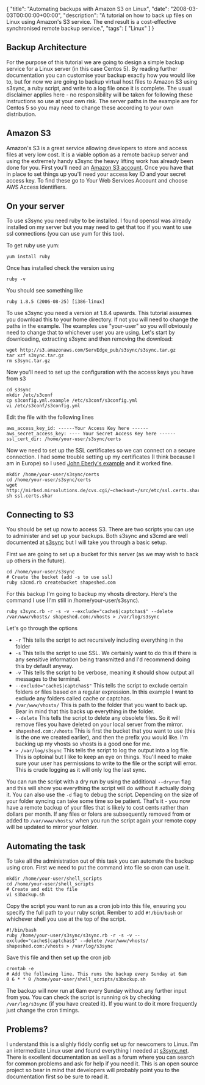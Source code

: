 {
  "title": "Automating backups with Amazon S3 on Linux",
  "date": "2008-03-03T00:00:00+00:00",
  "description": "A tutorial on how to back up files on Linux using Amazon's S3 service. The end result is a cost-effective synchronised remote backup service.",
  "tags": [
    "Linux"
  ]
}

## Backup Architecture

For the purpose of this tutorial we are going to design a simple backup service for a Linux server (in this case Centos 5). By reading further documentation you can customise your backup exactly how you would like to, but for now we are going to backup virtual host files to Amazon S3 using s3sync, a ruby script, and write to a log file once it is complete. The usual disclaimer applies here - no responsibility will be taken for following these instructions so use at your own risk. The server paths in the example are for Centos 5 so you may need to change these according to your own distribution. 

## Amazon S3

Amazon's S3 is a great service allowing developers to store and access files at very low cost. It is a viable option as a remote backup server and using the extremely handy s3sync the heavy lifting work has already been done for you. First you'll need an <a href="http://aws.amazon.com/s3">Amazon S3 account</a>. Once you have that in place to set things up you'll need your access key ID and your secret access key. To find these go to Your Web Services Account and choose AWS Access Identifiers.

## On your server

To use s3sync you need ruby to be installed. I found openssl was already installed on my server but you may need to get that too if you want to use ssl connections (you can use yum for this too). 

To get ruby use yum:

    yum install ruby

Once has installed check the version using

    ruby -v

You should see something like

    ruby 1.8.5 (2006-08-25) [i386-linux]

To use s3sync you need a version at 1.8.4 upwards. This tutorial assumes you download this to your home directory. If not you will need to change the paths in the example. The examples use "your-user" so you will obviously need to change that to whichever user you are using. Let's start by downloading, extracting s3sync and then removing the download:

    wget http://s3.amazonaws.com/ServEdge_pub/s3sync/s3sync.tar.gz
    tar xzf s3sync.tar.gz
    rm s3sync.tar.gz

Now you'll need to set up the configuration with the access keys you have from s3

    cd s3sync
    mkdir /etc/s3conf
    cp s3config.yml.example /etc/s3conf/s3config.yml
    vi /etc/s3conf/s3config.yml

Edit the file with the following lines

    aws_access_key_id: ------Your Access Key here ------
    aws_secret_access_key: ---- Your Secret Access Key here ------
    ssl_cert_dir: /home/your-user/s3sync/certs

Now we need to set up the SSL certificates so we can connect on a secure connection. I had some trouble setting up my certificates (I think because I am in Europe) so I used <a href="http://blog.eberly.org/2006/10/09/how-automate-your-backup-to-amazon-s3-using-s3sync/">John Eberly's example</a> and it worked fine. 

    mkdir /home/your-user/s3sync/certs
    cd /home/your-user/s3sync/certs
    wget http://mirbsd.mirsolutions.de/cvs.cgi/~checkout~/src/etc/ssl.certs.shar
    sh ssl.certs.shar

## Connecting to S3

You should be set up now to access S3. There are two scripts you can use to administer and set up your backups. Both s3sync and s3cmd are well documented at <a href="http://s3sync.net/wiki">s3sync</a> but I will take you through a basic setup. 

First we are going to set up a bucket for this server (as we may wish to back up others in the future). 

    cd /home/your-user/s3sync
    # Create the bucket (add -s to use ssl)
    ruby s3cmd.rb createbucket shapeshed.com

For this backup I'm going to backup my vhosts directory. Here's the command I use (I'm still in /home/your-user/s3sync).

    ruby s3sync.rb -r -s -v --exclude="cache$|captchas$" --delete /var/www/vhosts/ shapeshed.com:/vhosts > /var/log/s3sync

Let's go through the options

* `-r` This tells the script to act recursively including everything in the folder
* `-s` This tells the script to use SSL. We certainly want to do this if there is any sensitive information being transmitted and I'd recommend doing this by default anyway.
* `-v` This tells the script to be verbose, meaning it should show output all messages to the terminal.
* `--exclude="cache$|captchas$"` This tells the script to exclude certain folders or files based on a regular expression. In this example I want to exclude any folders called cache or captchas.
* `/var/www/vhosts/` This is path to the folder that you want to back up. Bear in mind that this backs up everything in the folder.
* `--delete` This tells the script to delete any obsolete files. So it will remove files you have deleted on your local server from the mirror.
* `shapeshed.com:/vhosts` This is first the bucket that you want to use (this is the one we created earlier), and then the prefix you would like. I'm backing up my vhosts so vhosts is a good one for me.
* `> /var/log/s3sync` This tells the script to log the output into a log file. This is optoinal but I like to keep an eye on things. You'll need to make sure your user has permissions to write to the file or the script will error. This is crude logging as it will only log the last sync.

You can run the script with a dry run by using the additional `--dryrun` flag and this will show you everything the script will do without it actually doing it. You can also use the `-d` flag to debug the script. Depending on the size of your folder syncing can take some time so be patient. That's it - you now have a remote backup of your files that is likely to cost cents rather than dollars per month. If any files or folers are subsequently removed from or added to `/var/www/vhosts/` when you run the script again your remote copy will be updated to mirror your folder.

## Automating the task

To take all the administration out of this task you can automate the backup using cron. First we need to put the command into file so cron can use it.

    mkdir /home/your-user/shell_scripts
    cd /home/your-user/shell_scripts
    # Create and edit the file
    vi s3backup.sh

Copy the script you want to run as a cron job into this file, ensuring you specify the full path to your ruby script. Rember to add `#!/bin/bash` or whichever shell you use at the top of the script.

    #!/bin/bash
    ruby /home/your-user/s3sync/s3sync.rb -r -s -v --exclude="cache$|captchas$" --delete /var/www/vhosts/ shapeshed.com:/vhosts > /var/log/s3sync

Save this file and then set up the cron job

    crontab -e
    # Add the following line. This runs the backup every Sunday at 6am
    0 6 * * 0 /home/your-user/shell_scripts/s3backup.sh


The backup will now run at 6am every Sunday without any further input from you. You can check the script is running ok by checking `/var/log/s3sync` (if you have created it). If you want to do it more frequently just change the cron timings.

## Problems?

I understand this is a slighly fiddly config set up for newcomers to Linux. I'm an intermediate Linux user and found everything I needed at <a href="http://s3sync.net/wiki">s3sync.net</a>. There is excellent documentation as well as a forum where you can search for common problems and ask for help if you need it. This is an open source project so bear in mind that developers will probably point you to the documentation first so be sure to read it.


